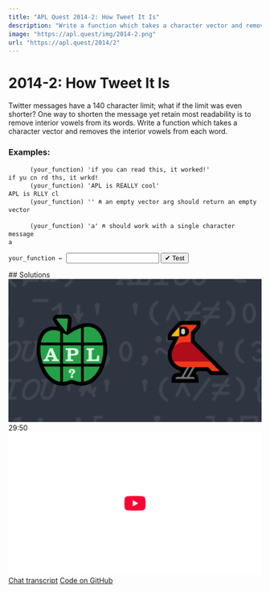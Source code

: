 ```yaml
---
title: "APL Quest 2014-2: How Tweet It Is"
description: "Write a function which takes a character vector and removes the interior vowels from each word."
image: "https://apl.quest/img/2014-2.png"
url: "https://apl.quest/2014/2"
---
```


# <span class=s>2014-</span>2: How Tweet It Is

Twitter messages have a 140 character limit; what if the limit was even shorter? One way to shorten the
message yet retain most readability is to remove interior vowels from its words. Write a function which takes a
character vector and removes the interior vowels from each word.

### Examples:

```APL
      (your_function) 'if you can read this, it worked!'
if yu cn rd ths, it wrkd!
      (your_function) 'APL is REALLY cool'
APL is RLLY cl
      (your_function) '' ⍝ an empty vector arg should return an empty vector
 
      (your_function) 'a' ⍝ should work with a single character message
a
```
<div class="pdiv">
  <code onclick="p_Input.focus()">your_function ← </code><input id="p_Input" autocomplete="off" spellcheck="false" oninput="this.parentElement.querySelector`button`.disabled=false;localStorage.setItem(window.location.pathname,this.value)" onkeypress="subm(event)">
  <button onclick="alert$.next`Testing…`;submitSolution`p`" class="md-button md-button--primary">&#x2714; Test</button>
</div>
<p id="p_Output"></p>
## Solutions
<div onclick="play(this)" title="Video on YouTube" class="yt">
<img class="md-header--shadow" alt="Video Thumbnail" src="../../img/2014-2.png">
<time>29:50</time>
<img alt="YouTube" src="../../img/yt-big.png">
</div>
<a href="https://chat.stackexchange.com/transcript/52405?m=60949514#60949514" target="_blank" class="md-button md-button--primary">Chat transcript</a>
<a href="https://github.com/abrudz/apl_quest/blob/main/2014/2.apl" target="_blank" class="md-button md-button--primary right">Code on GitHub</a>

<script>
    testCases={"a":["'APL is REALLY cool'","'if you can read this, it worked!'","'Hello World'","'Dyalog APL'","'The quick brown fox jumps over the lazy dog,'"],"b":["''","' '","'a'","'aaaaaaaaaaaaaaa'","'AEIOU'","'aeiou'","⎕A","(⎕A)[?20⍴26]","(⎕A,'    ')[?(30+?20)⍴30]"],"f":"{⌽1↓⌽(⍵,' ')[⍸0=+/(⍳≢⍵,' ')∘.={((⍸⍵∊'AEIOU'){⍺[⍸(≢⍵)=+/2≤|⍺∘.-⍵]}⍸26=+/⍵∘.≠⎕A)[⍸2=+⌿1 (≢⍵)∘.≠{(⍸⍵∊'AEIOU'){⍺[⍸(≢⍵)=+/2≤|⍺∘.-⍵]}⍸26=+/⍵∘.≠⎕A}⍵]}(1⎕C⍵,' ')]}"}
    p_Input.value=localStorage.getItem(window.location.pathname)
    play=e=>e.outerHTML=`<iframe class="md-header--shadow" src="https://www.youtube.com/embed/3X3l76njwfs?list=PLYKQVqyrAEj9wDIUyLDGtDAFTKY38BUMN&autoplay=1" title="<span class=s>2014-</span>2: How Tweet It Is (APL Quest 2014-2)" frameborder="0" allow="accelerometer; autoplay; clipboard-write; encrypted-media; gyroscope; picture-in-picture; web-share" referrerpolicy="strict-origin-when-cross-origin" allowfullscreen></iframe>`
</script>
